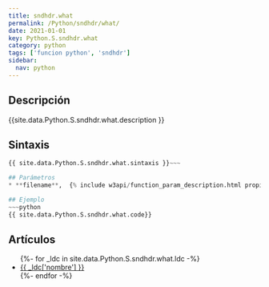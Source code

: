 ```yaml
---
title: sndhdr.what
permalink: /Python/sndhdr/what/
date: 2021-01-01
key: Python.S.sndhdr.what
category: python
tags: ['funcion python', 'sndhdr']
sidebar: 
  nav: python
---
```


## Descripción
{{site.data.Python.S.sndhdr.what.description }}

## Sintaxis
~~~python
{{ site.data.Python.S.sndhdr.what.sintaxis }}~~~

## Parámetros
* **filename**,  {% include w3api/function_param_description.html propiedad=site.data.Python.S.sndhdr.what valor="filename" %}

## Ejemplo
~~~python
{{ site.data.Python.S.sndhdr.what.code}}
~~~

## Artículos
<ul>
{%- for _ldc in site.data.Python.S.sndhdr.what.ldc -%}
   <li>
       <a href="{{_ldc['url'] }}">{{ _ldc['nombre'] }}</a>
   </li>
{%- endfor -%}
</ul>
